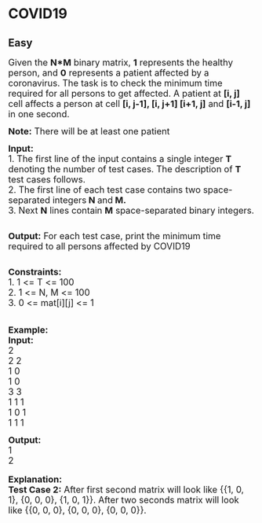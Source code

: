 # COVID19
## Easy 
<div class="problem-statement">
                <p></p><p><span style="font-size:18px">Given the <strong>N*M</strong> binary matrix, <strong>1</strong> represents the healthy person, and <strong>0</strong> represents a patient affected by a coronavirus. The task is to check the minimum time required for </span><span style="font-size:18px">all persons to get affected. A patient at <strong>[i, j]</strong> cell affects a person at cell <strong>[i, j-1], [i, j+1] [i+1, j]</strong> and <strong>[i-1, j]</strong> in one second. </span></p>

<p><span style="font-size:18px"><strong>Note:</strong> There will be at least one patient </span></p>

<p><span style="font-size:18px"><strong>Input: </strong><br>
1. The first line of the input contains a single integer<em> </em> <strong>T</strong> denoting the number of test cases. The description of&nbsp;<strong>T</strong> test cases follows.<br>
2. The first line of each test case contains two space-separated integers<strong> N </strong>and<strong> M</strong><strong>.</strong><br>
3. Next <strong>N</strong> lines contain <strong>M</strong> space-separated binary integers.<strong> </strong></span></p>

<p><br>
<span style="font-size:18px"><strong>Output:</strong> For each test case, print the minimum time required to all persons affected by COVID19</span></p>

<p><br>
<span style="font-size:18px"><strong>Constraints:</strong><br>
1. 1 &lt;= T &lt;= 100</span><br>
<span style="font-size:18px">2. </span><span style="font-size:18px">1 &lt;= N, M &lt;= 100</span><br>
<span style="font-size:18px">3. 0 &lt;= mat[i][j] &lt;= 1</span><br>
<br>
<br>
<span style="font-size:18px"><strong>Example:<br>
Input:</strong></span><br>
<span style="font-size:18px">2</span><br>
<span style="font-size:18px">2 2<br>
1 0<br>
1 0<br>
3 3</span><br>
<span style="font-size:18px">1 1 1<br>
1 0 1<br>
1 1 1</span></p>

<p><strong><span style="font-size:18px">Output:</span></strong><br>
<span style="font-size:18px">1<br>
2</span><br>
<br>
<span style="font-size:18px"><strong>Explanation:<br>
Test Case 2:</strong> After first second matrix will look like {{1, 0, 1}, {0, 0, 0}, {1, 0, 1}}. After two seconds matrix will look like {{0, 0, 0}, {0, 0, 0}, {0, 0, 0}}.</span></p>
 <p></p>
            </div>